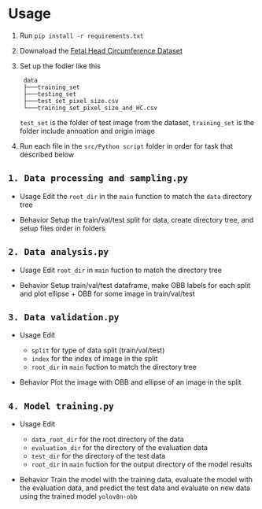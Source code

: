 # Usage

1. Run `pip install -r requirements.txt`
2. Downaload the [Fetal Head Circumference Dataset](https://zenodo.org/records/1327317)
3. Set up the fodler like this
   ```
    data
    ├───training_set
    ├───testing_set
    ├───test_set_pixel_size.csv
    └───training_set_pixel_size_and_HC.csv
   ```

   `test_set` is the folder of test image from the dataset, `training_set` is the folder include annoation and origin image
4. Run each file in the `src/Python script` folder in order for task that described below 

## `1. Data processing and sampling.py`

- Usage
    Edit the `root_dir` in the `main` function to match the `data` directory tree

- Behavior
    Setup the train/val/test split for data, create directory tree, and setup files order in folders

## `2. Data analysis.py`
- Usage
    Edit `root_dir`  in `main` fuction to match the directory tree

- Behavior
    Setup train/val/test dataframe, make OBB labels for each split and plot ellipse + OBB for some image in train/val/test

## `3. Data validation.py`

- Usage
    Edit 
    - `split` for type of data split (train/val/test)
    - `index` for the index of image in the split
    - `root_dir` in `main` fuction to match the directory tree

- Behavior
    Plot the image with OBB and ellipse of an image in the split

## `4. Model training.py`

- Usage
    Edit
    - `data_root_dir` for the root directory of the data
    - `evaluation_dir` for the directory of the evaluation data
    - `test_dir` for the directory of the test data
    - `root_dir` in `main` fuction for the output directory of the model results

- Behavior
    Train the model with the training data, evaluate the model with the evaluation data, and predict the test data and evaluate on new data using the trained model `yolov8n-obb`